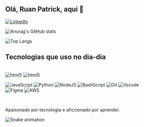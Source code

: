 ## Olá, Ruan Patrick, aqui 👋

[![LinkedIn](https://img.shields.io/badge/LinkedIn-0077B5?style=for-the-badge&logo=linkedin&logoColor=white)](https://www.linkedin.com/in/ruan-de-sousa/)

![Anurag's GitHub stats](https://github-readme-stats.vercel.app/api?username=ruanprog&show_icons=true&theme=tokyonight
)

![Top Langs](https://github-readme-stats.vercel.app/api/top-langs/?username=ruanprog&layout=compact)

## Tecnologias que uso no dia-dia

<div style="display: inline_block"><br/>
  
  <img align="center" alt="html5" src="https://img.shields.io/badge/HTML5-E34F26?style=for-the-badge&logo=html5&logoColor=white" />

   <img align="center" alt="html5" src="https://img.shields.io/badge/CSS3-1572B6?style=for-the-badge&logo=css3&logoColor=white)" /> 
  
  ![JavaScript](https://img.shields.io/badge/JavaScript-F7DF1E?style=for-the-badge&logo=javascript&logoColor=black)
  ![Python](https://img.shields.io/badge/python-3670A0?style=for-the-badge&logo=python&logoColor=ffdd54)
 	![NodeJS](https://img.shields.io/badge/node.js-6DA55F?style=for-the-badge&logo=node.js&logoColor=white)
  ![BashScript](https://img.shields.io/badge/bash%20script-0101?style=flat&logo=gnubash&logoColor=%23FFFFFF&labelColor=%23000000)
 	![Git](https://img.shields.io/badge/GIT-E44C30?style=for-the-badge&logo=git&logoColor=white)
  ![Vscode](https://img.shields.io/badge/Vscode-007ACC?style=for-the-badge&logo=visual-studio-code&logoColor=white)</br>
  ![Figma](https://img.shields.io/badge/Figma-696969?style=for-the-badge&logo=figma&logoColor=figma)
  ![AWS](https://img.shields.io/badge/AWS-000.svg?style=for-the-badge&logo=amazon-aws&logoColor=white)
</div> </br>

Apaixonado por tecnologia e aficcionado por aprender.</br>

![Snake animation](https://github.com/ruanprog/ruanprog/blob/output/https://github-contribution-grid-snake.svg)
